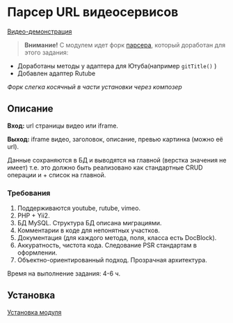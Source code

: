 # Парсер URL видеосервисов

[Видео-демонстрация](https://www.youtube.com/watch?v=EhjfRmYPYDc)

> **Внимание!** С модулем идет форк [парсера](https://github.com/Maksclub/php-video-url-parser), который доработан для этого задания:
* Доработаны методы у адаптера для Ютуба(например ```gitTitle()``` )
* Добавлен адаптер Rutube

*Форк слегка косячный в части установки через композер*


## Описание
**Вход:** url страницы видео или iframe.

**Выход:** iframe видео, заголовок, описание, превью картинка (можно её url).

Данные сохраняются в БД и выводятся на главной (верстка значения не имеет) т.е. это должно быть реализовано как стандартные CRUD операции и + список на главной.


### Требования

1. Поддерживаются youtube, rutube, vimeo.
2. PHP + Yii2.
3. БД MySQL. Структура БД  описана миграциями.
4. Комментарии в коде для непонятных участков.
5. Документация (для каждого метода, поля, класса есть DocBlock).
6. Аккуратность, чистота кода. Следование PSR стандартам в оформлении.
7. Объектно-ориентированный подход. Прозрачная архитектура.

Время на выполнение задания: 4-6 ч.


## Установка

[Установка модуля](docs/install.md)


